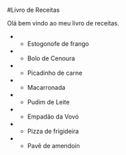 #Livro de Receitas

Olá bem vindo ao meu livro de receitas.

- - Estogonofe de frango
- - Bolo de Cenoura
- - Picadinho de carne
- - Macarronada
- - Pudim de Leite
- - Empadão da Vovó
- - Pizza de frigideira
- - Pavê de amendoin

